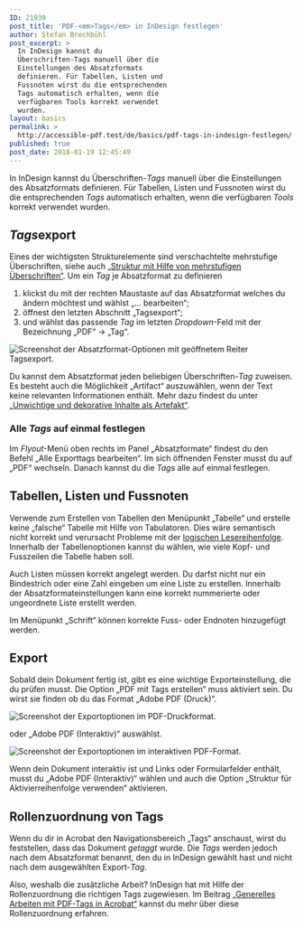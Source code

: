 ```yaml
---
ID: 21939
post_title: 'PDF-<em>Tags</em> in InDesign festlegen'
author: Stefan Brechbühl
post_excerpt: >
  In InDesign kannst du
  Überschriften-Tags manuell über die
  Einstellungen des Absatzformats
  definieren. Für Tabellen, Listen und
  Fussnoten wirst du die entsprechenden
  Tags automatisch erhalten, wenn die
  verfügbaren Tools korrekt verwendet
  wurden.
layout: basics
permalink: >
  http://accessible-pdf.test/de/basics/pdf-tags-in-indesign-festlegen/
published: true
post_date: 2018-01-19 12:45:49
---
```

In InDesign kannst du Überschriften-<em>Tags</em> manuell über die Einstellungen des Absatzformats definieren. Für Tabellen, Listen und Fussnoten wirst du die entsprechenden *Tags* automatisch erhalten, wenn die verfügbaren *Tools* korrekt verwendet wurden.

## *Tags*export

Eines der wichtigsten Strukturelemente sind verschachtelte mehrstufige Überschriften, siehe auch [„Struktur mit Hilfe von mehrstufigen Überschriften“](http://accessible-pdf.test/de/basics/strukturieren-mithilfe-von-hierarchischen-ueberschriften/). Um ein *Tag* je Absatzformat zu definieren

1. klickst du mit der rechten Maustaste auf das Absatzformat welches du ändern möchtest und wählst „… bearbeiten“;
2. öffnest den letzten Abschnitt „Tagsexport“;
3. und wählst das passende *Tag* im letzten *Dropdown*-Feld mit der Bezeichnung „PDF“ → „Tag“.

![Screenshot der Absatzformat-Optionen mit geöffnetem Reiter Tagsexport.](http://accessible-pdf.test/content/uploads/indesign_tagsexport.png)

Du kannst dem Absatzformat jeden beliebigen Überschriften-*Tag* zuweisen. Es besteht auch die Möglichkeit „Artifact“ auszuwählen, wenn der Text keine relevanten Informationen enthält. Mehr dazu findest du unter [„Unwichtige und dekorative Inhalte als Artefakt“](http://accessible-pdf.test/de/basics/unwichtige-und-dekorative-inhalte-als-artefakt/).

### Alle *Tags* auf einmal festlegen

Im *Flyout*-Menü oben rechts im Panel „Absatzformate“ findest du den Befehl „Alle Exporttags bearbeiten“. Im sich öffnenden Fenster musst du auf „PDF“ wechseln. Danach kannst du die *Tags* alle auf einmal festlegen.

## Tabellen, Listen und Fussnoten

Verwende zum Erstellen von Tabellen den Menüpunkt „Tabelle“ und erstelle keine „falsche“ Tabelle mit Hilfe von Tabulatoren. Dies wäre semantisch nicht korrekt und verursacht Probleme mit der [logischen Lesereihenfolge](http://accessible-pdf.test/de/glossar/#logische-lesereihenfolge). Innerhalb der Tabellenoptionen kannst du wählen, wie viele Kopf- und Fusszeilen die Tabelle haben soll.

Auch Listen müssen korrekt angelegt werden. Du darfst nicht nur ein Bindestrich oder eine Zahl eingeben um eine Liste zu erstellen. Innerhalb der Absatzformateinstellungen kann eine korrekt nummerierte oder ungeordnete Liste erstellt werden.

Im Menüpunkt „Schrift“ können korrekte Fuss- oder Endnoten hinzugefügt werden.

## Export

Sobald dein Dokument fertig ist, gibt es eine wichtige Exporteinstellung, die du prüfen musst. Die Option „PDF mit Tags erstellen“ muss aktiviert sein. Du wirst sie finden ob du das Format „Adobe PDF (Druck)“.

![Screenshot der Exportoptionen im PDF-Druckformat.](http://accessible-pdf.test/content/uploads/indesign_pdf_export_druck.png)

oder „Adobe PDF (Interaktiv)“ auswählst.

![Screenshot der Exportoptionen im interaktiven PDF-Format.](http://accessible-pdf.test/content/uploads/indesign_pdf_export_interaktiv.png)

Wenn dein Dokument interaktiv ist und Links oder Formularfelder enthält, musst du „Adobe PDF (Interaktiv)“ wählen und auch die Option „Struktur für Aktivierreihenfolge verwenden“ aktivieren.

## Rollenzuordnung von Tags

Wenn du dir in Acrobat den Navigationsbereich „Tags“ anschaust, wirst du feststellen, dass das Dokument *getaggt* wurde. Die *Tags* werden jedoch nach dem Absatzformat benannt, den du in InDesign gewählt hast und nicht nach dem ausgewählten Export-*Tag*.

Also, weshalb die zusätzliche Arbeit? InDesign hat mit Hilfe der Rollenzuordnung die richtigen Tags zugewiesen. Im Beitrag [„Generelles Arbeiten mit PDF-Tags in Acrobat“](http://accessible-pdf.test/de/basics/generelles-arbeiten-mit-pdf-tags-in-acrobat/#rollenzuordnung) kannst du mehr über diese Rollenzuordnung erfahren.